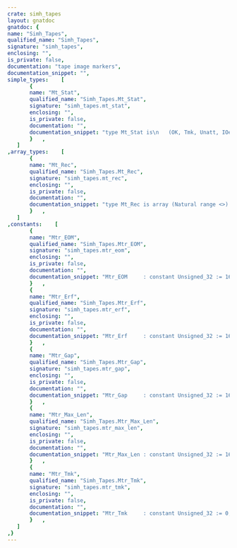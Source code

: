 ```yaml
---
crate: simh_tapes
layout: gnatdoc
gnatdoc: {
name: "Simh_Tapes",
qualified_name: "Simh_Tapes",
signature: "simh_tapes",
enclosing: "",
is_private: false,
documentation: "tape image markers",
documentation_snippet: "",
simple_types:    [
       {
       name: "Mt_Stat",
       qualified_name: "Simh_Tapes.Mt_Stat",
       signature: "simh_tapes.mt_stat",
       enclosing: "",
       is_private: false,
       documentation: "",
       documentation_snippet: "type Mt_Stat is\n   (OK, Tmk, Unatt, IOerr, InvRec, InvFmt, BOT, EOM, RecErr, WrOnly);",
       }   ,
   ]
,array_types:    [
       {
       name: "Mt_Rec",
       qualified_name: "Simh_Tapes.Mt_Rec",
       signature: "simh_tapes.mt_rec",
       enclosing: "",
       is_private: false,
       documentation: "",
       documentation_snippet: "type Mt_Rec is array (Natural range <>) of Unsigned_8;",
       }   ,
   ]
,constants:    [
       {
       name: "Mtr_EOM",
       qualified_name: "Simh_Tapes.Mtr_EOM",
       signature: "simh_tapes.mtr_eom",
       enclosing: "",
       is_private: false,
       documentation: "",
       documentation_snippet: "Mtr_EOM     : constant Unsigned_32 := 16#ffff_ffff#;",
       }   ,
       {
       name: "Mtr_Erf",
       qualified_name: "Simh_Tapes.Mtr_Erf",
       signature: "simh_tapes.mtr_erf",
       enclosing: "",
       is_private: false,
       documentation: "",
       documentation_snippet: "Mtr_Erf     : constant Unsigned_32 := 16#8000_0000#;",
       }   ,
       {
       name: "Mtr_Gap",
       qualified_name: "Simh_Tapes.Mtr_Gap",
       signature: "simh_tapes.mtr_gap",
       enclosing: "",
       is_private: false,
       documentation: "",
       documentation_snippet: "Mtr_Gap     : constant Unsigned_32 := 16#ffff_fffe#;",
       }   ,
       {
       name: "Mtr_Max_Len",
       qualified_name: "Simh_Tapes.Mtr_Max_Len",
       signature: "simh_tapes.mtr_max_len",
       enclosing: "",
       is_private: false,
       documentation: "",
       documentation_snippet: "Mtr_Max_Len : constant Unsigned_32 := 16#00ff_ffff#;",
       }   ,
       {
       name: "Mtr_Tmk",
       qualified_name: "Simh_Tapes.Mtr_Tmk",
       signature: "simh_tapes.mtr_tmk",
       enclosing: "",
       is_private: false,
       documentation: "",
       documentation_snippet: "Mtr_Tmk     : constant Unsigned_32 := 0;",
       }   ,
   ]
,}
---
```

